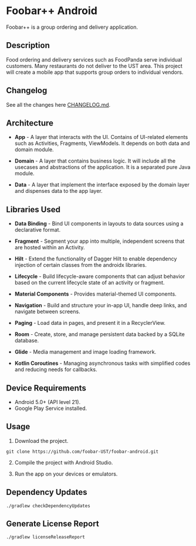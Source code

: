# Foobar++ Android

Foobar++ is a group ordering and delivery application.

## Description

Food ordering and delivery services such as FoodPanda serve individual customers. Many restaurants do not deliver to the UST area. This project will create a mobile app that supports group orders to individual vendors.


## Changelog

See all the changes here [CHANGELOG.md](CHANGELOG.md).


## Architecture

* **App** -  A layer that interacts with the UI. Contains of UI-related elements such as Activities, Fragments, ViewModels. It depends on both data and domain module.

* **Domain** - A layer that contains business logic. It will include all the usecases and abstractions of the application. It is a separated pure Java module.

* **Data** - A layer that implement the interface exposed by the domain layer and dispenses data to the app layer.


## Libraries Used

* **Data Binding** - Bind UI components in layouts to data sources using a declarative format.

* **Fragment** - Segment your app into multiple, independent screens that are hosted within an Activity.

* **Hilt** - Extend the functionality of Dagger Hilt to enable dependency injection of certain classes from the androidx libraries.

* **Lifecycle** - Build lifecycle-aware components that can adjust behavior based on the current lifecycle state of an activity or fragment.

* **Material Components** - Provides material-themed UI components.

* **Navigation** - Build and structure your in-app UI, handle deep links, and navigate between screens.

* **Paging** - Load data in pages, and present it in a RecyclerView.

* **Room** - Create, store, and manage persistent data backed by a SQLite database.

* **Glide** - Media management and image loading framework.

* **Kotlin Coroutines** - Managing asynchronous tasks with simplified codes and reducing needs for callbacks.

## Device Requirements

* Android 5.0+ (API level 21).
* Google Play Service installed.


## Usage
1. Download the project.

```console
git clone https://github.com/foobar-UST/foobar-android.git
```

2. Compile the project with Android Studio.

3. Run the app on your devices or emulators.

## Dependency Updates
```console
./gradlew checkDependencyUpdates
```

## Generate License Report
```console
./gradlew licenseReleaseReport
```
